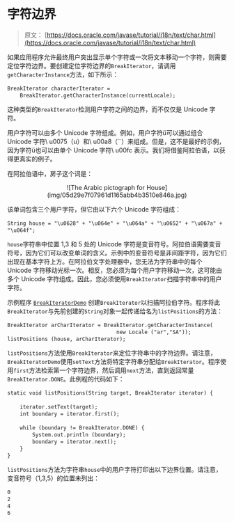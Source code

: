 # 字符边界

> 原文： [https://docs.oracle.com/javase/tutorial/i18n/text/char.html](https://docs.oracle.com/javase/tutorial/i18n/text/char.html)

如果应用程序允许最终用户突出显示单个字符或一次将文本移动一个字符，则需要定位字符边界。要创建定位字符边界的`BreakIterator`，请调用`getCharacterInstance`方法，如下所示：

```
BreakIterator characterIterator =
    BreakIterator.getCharacterInstance(currentLocale);

```

这种类型的`BreakIterator`检测用户字符之间的边界，而不仅仅是 Unicode 字符。

用户字符可以由多个 Unicode 字符组成。例如，用户字符ü可以通过组合 Unicode 字符\ u0075（u）和\ u00a8（¨）来组成。但是，这不是最好的示例，因为字符ü也可以由单个 Unicode 字符\ u00fc 表示。我们将借鉴阿拉伯语，以获得更真实的例子。

在阿拉伯语中，房子这个词是：

<center>![The Arabic pictograph for House](img/05d29e7f07961d1165abb4b3510e846a.jpg)</center>

该单词包含三个用户字符，但它由以下六个 Unicode 字符组成：

```
String house = "\u0628" + "\u064e" + "\u064a" + "\u0652" + "\u067a" + "\u064f";

```

`house`字符串中位置 1,3 和 5 处的 Unicode 字符是变音符号。阿拉伯语需要变音符号，因为它们可以改变单词的含义。示例中的变音符号是非间距字符，因为它们出现在基本字符上方。在阿拉伯文字处理器中，您无法为字符串中的每个 Unicode 字符移动光标一次。相反，您必须为每个用户字符移动一次，这可能由多个 Unicode 字符组成。因此，您必须使用`BreakIterator`扫描字符串中的用户字符。

示例程序 [`BreakIteratorDemo`](examples/BreakIteratorDemo.java) 创建`BreakIterator`以扫描阿拉伯字符。程序将此`BreakIterator`与先前创建的`String`对象一起传递给名为`listPositions`的方法：

```
BreakIterator arCharIterator = BreakIterator.getCharacterInstance(
                                   new Locale ("ar","SA"));
listPositions (house, arCharIterator);

```

`listPositions`方法使用`BreakIterator`来定位字符串中的字符边界。请注意，`BreakIteratorDemo`使用`setText`方法将特定字符串分配给`BreakIterator`。程序使用`first`方法检索第一个字符边界，然后调用`next`方法，直到返回常量`BreakIterator.DONE`。此例程的代码如下：

```
static void listPositions(String target, BreakIterator iterator) {

    iterator.setText(target);
    int boundary = iterator.first();

    while (boundary != BreakIterator.DONE) {
        System.out.println (boundary);
        boundary = iterator.next();
    }
}

```

`listPositions`方法为字符串`house`中的用户字符打印出以下边界位置。请注意，变音符号（1,3,5）的位置未列出：

```
0
2
4
6

```